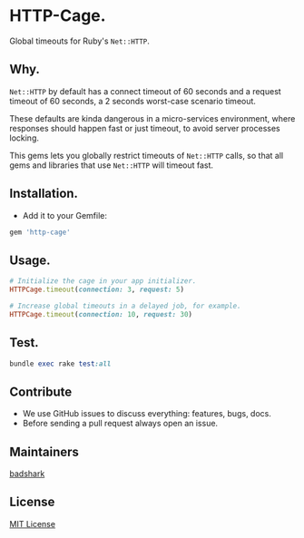 # HTTP-Cage.

Global timeouts for Ruby's `Net::HTTP`.

## Why.

`Net::HTTP` by default has a connect timeout of 60 seconds and a request timeout of 60 seconds, a 2 seconds worst-case scenario timeout.

These defaults are kinda dangerous in a micro-services environment, where responses should happen fast or just timeout, to avoid server processes locking.

This gems lets you globally restrict timeouts of `Net::HTTP` calls, so that all gems and libraries that use `Net::HTTP` will timeout fast.

## Installation.

- Add it to your Gemfile:
```ruby
gem 'http-cage'
```

## Usage.

```ruby
# Initialize the cage in your app initializer.
HTTPCage.timeout(connection: 3, request: 5)

# Increase global timeouts in a delayed job, for example.
HTTPCage.timeout(connection: 10, request: 30)
```

## Test.

```ruby
bundle exec rake test:all
```

## Contribute

- We use GitHub issues to discuss everything: features, bugs, docs.
- Before sending a pull request always open an issue.

## Maintainers

[badshark](https://github.com/badshark)

## License

[MIT License](https://opensource.org/licenses/MIT)
